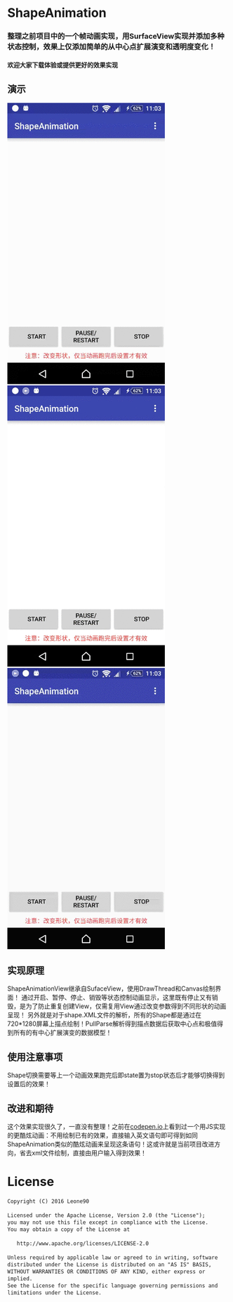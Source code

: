 # ShapeAnimation
### 整理之前项目中的一个帧动画实现，用SurfaceView实现并添加多种状态控制，效果上仅添加简单的从中心点扩展演变和透明度变化！

#### 欢迎大家下载体验或提供更好的效果实现

## 演示
![image](./screenshots/star_demo.gif)![image](./screenshots/pause_demo.gif)![image](./screenshots/stop_demo.gif)

## 实现原理
ShapeAnimationView继承自SufaceView，使用DrawThread和Canvas绘制界面！
通过开启、暂停、停止、销毁等状态控制动画显示，这里既有停止又有销毁，是为了防止重复创建View，仅需复用View通过改变参数得到不同形状的动画呈现！
另外就是对于shape.XML文件的解析，所有的Shape都是通过在720*1280屏幕上描点绘制！PullParse解析得到描点数据后获取中心点和极值得到所有的有中心扩展演变的数据模型！

## 使用注意事项
Shape切换需要等上一个动画效果跑完后即state置为stop状态后才能够切换得到设置后的效果！

## 改进和期待
这个效果实现很久了，一直没有整理！之前在[codepen.io](http://codepen.io/)上看到过一个用JS实现的更酷炫动画：不用绘制已有的效果，直接输入英文语句即可得到如同ShapeAnimation类似的酷炫动画来呈现这条语句！这或许就是当前项目改进方向，省去xml文件绘制，直接由用户输入得到效果！


License
=======

    Copyright (C) 2016 Leone90

    Licensed under the Apache License, Version 2.0 (the "License");
    you may not use this file except in compliance with the License.
    You may obtain a copy of the License at

       http://www.apache.org/licenses/LICENSE-2.0

    Unless required by applicable law or agreed to in writing, software
    distributed under the License is distributed on an "AS IS" BASIS,
    WITHOUT WARRANTIES OR CONDITIONS OF ANY KIND, either express or implied.
    See the License for the specific language governing permissions and
    limitations under the License.
